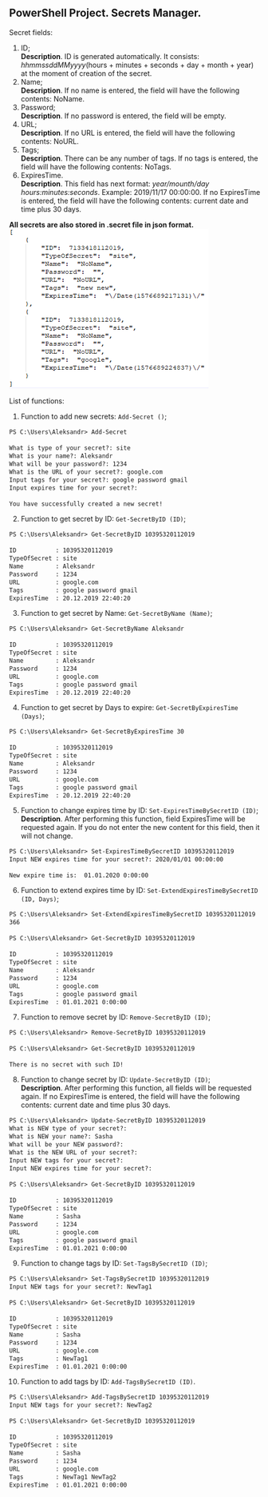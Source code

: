 ## PowerShell Project. Secrets Manager.
Secret fields:
1) ID; <br>
**Description**. ID is generated automatically. It consists: *hhmmssddMMyyyy*(hours + minutes + seconds + day + month + year) at the moment of creation of the secret.
2) Name; <br>
**Description**. If no name is entered, the field will have the following contents: NoName.
3) Password; <br>
**Description**. If no password is entered, the field will be empty.
4) URL; <br>
**Description**. If no URL is entered, the field will have the following contents: NoURL.
5) Tags; <br>
**Description**. There can be any number of tags. If no tags is entered, the field will have the following contents: NoTags.
6) ExpiresTime. <br>
**Description**. This field has next format: *year/mounth/day hours:minutes:seconds*. Example: 2019/11/17 00:00:00. If no ExpiresTime is entered, the field will have the following contents: current date and time plus 30 days.<br>

**All secrets are also stored in .secret file in json format.**<br>
![Secret file](/Images/Secret_File.png)

List of functions:
1) Function to add new secrets: `Add-Secret ()`; <br>
```
PS C:\Users\Aleksandr> Add-Secret

What is type of your secret?: site
What is your name?: Aleksandr
What will be your password?: 1234
What is the URL of your secret?: google.com
Input tags for your secret?: google password gmail
Input expires time for your secret?:

You have successfully created a new secret!
```
2) Function to get secret by ID: `Get-SecretByID (ID)`; <br>
```
PS C:\Users\Aleksandr> Get-SecretByID 10395320112019

ID           : 10395320112019
TypeOfSecret : site
Name         : Aleksandr
Password     : 1234
URL          : google.com
Tags         : google password gmail
ExpiresTime  : 20.12.2019 22:40:20
```
3) Function to get secret by Name: `Get-SecretByName (Name)`; <br>
```
PS C:\Users\Aleksandr> Get-SecretByName Aleksandr

ID           : 10395320112019
TypeOfSecret : site
Name         : Aleksandr
Password     : 1234
URL          : google.com
Tags         : google password gmail
ExpiresTime  : 20.12.2019 22:40:20
```
4) Function to get secret by Days to expire: `Get-SecretByExpiresTime (Days)`; <br>
```
PS C:\Users\Aleksandr> Get-SecretByExpiresTime 30

ID           : 10395320112019
TypeOfSecret : site
Name         : Aleksandr
Password     : 1234
URL          : google.com
Tags         : google password gmail
ExpiresTime  : 20.12.2019 22:40:20
```
5) Function to change expires time by ID: `Set-ExpiresTimeBySecretID (ID)`; <br>
**Description**. After performing this function, field ExpiresTime will be requested again. If you do not enter the new content for this field, then it will not change.<br>
```
PS C:\Users\Aleksandr> Set-ExpiresTimeBySecretID 10395320112019
Input NEW expires time for your secret?: 2020/01/01 00:00:00

New expire time is:  01.01.2020 0:00:00 
```
6) Function to extend expires time by ID: `Set-ExtendExpiresTimeBySecretID (ID, Days)`; <br>
```
PS C:\Users\Aleksandr> Set-ExtendExpiresTimeBySecretID 10395320112019 366

PS C:\Users\Aleksandr> Get-SecretByID 10395320112019

ID           : 10395320112019
TypeOfSecret : site
Name         : Aleksandr
Password     : 1234
URL          : google.com
Tags         : google password gmail
ExpiresTime  : 01.01.2021 0:00:00
```
7) Function to remove secret by ID: `Remove-SecretByID (ID)`; <br>
```
PS C:\Users\Aleksandr> Remove-SecretByID 10395320112019

PS C:\Users\Aleksandr> Get-SecretByID 10395320112019

There is no secret with such ID!
```
8) Function to change secret by ID: `Update-SecretByID (ID)`; <br>
**Description**. After performing this function, all fields will be requested again. If no ExpiresTime is entered, the field will have the following contents: current date and time plus 30 days. <br>
```
PS C:\Users\Aleksandr> Update-SecretByID 10395320112019
What is NEW type of your secret?: 
What is NEW your name?: Sasha
What will be your NEW password?: 
What is the NEW URL of your secret?: 
Input NEW tags for your secret?: 
Input NEW expires time for your secret?: 

PS C:\Users\Aleksandr> Get-SecretByID 10395320112019

ID           : 10395320112019
TypeOfSecret : site
Name         : Sasha
Password     : 1234
URL          : google.com
Tags         : google password gmail
ExpiresTime  : 01.01.2021 0:00:00
```
9) Function to change tags by ID: `Set-TagsBySecretID (ID)`; <br>
```
PS C:\Users\Aleksandr> Set-TagsBySecretID 10395320112019
Input NEW tags for your secret?: NewTag1

PS C:\Users\Aleksandr> Get-SecretByID 10395320112019

ID           : 10395320112019
TypeOfSecret : site
Name         : Sasha
Password     : 1234
URL          : google.com
Tags         : NewTag1
ExpiresTime  : 01.01.2021 0:00:00
```
10) Function to add tags by ID: `Add-TagsBySecretID (ID)`. <br>
```
PS C:\Users\Aleksandr> Add-TagsBySecretID 10395320112019
Input NEW tags for your secret?: NewTag2

PS C:\Users\Aleksandr> Get-SecretByID 10395320112019

ID           : 10395320112019
TypeOfSecret : site
Name         : Sasha
Password     : 1234
URL          : google.com
Tags         : NewTag1 NewTag2
ExpiresTime  : 01.01.2021 0:00:00
```
